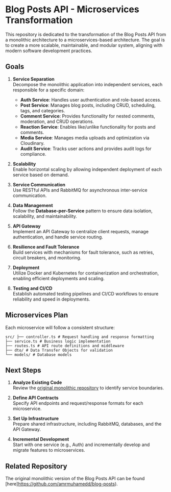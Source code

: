 # Blog Posts API - Microservices Transformation  

This repository is dedicated to the transformation of the Blog Posts API from a monolithic architecture to a microservices-based architecture. The goal is to create a more scalable, maintainable, and modular system, aligning with modern software development practices.  

## Goals  

1. **Service Separation**  
   Decompose the monolithic application into independent services, each responsible for a specific domain:  
   - **Auth Service**: Handles user authentication and role-based access.  
   - **Post Service**: Manages blog posts, including CRUD, scheduling, tags, and categories.  
   - **Comment Service**: Provides functionality for nested comments, moderation, and CRUD operations.  
   - **Reaction Service**: Enables like/unlike functionality for posts and comments.  
   - **Media Service**: Manages media uploads and optimization via Cloudinary.  
   - **Audit Service**: Tracks user actions and provides audit logs for compliance.  

2. **Scalability**  
   Enable horizontal scaling by allowing independent deployment of each service based on demand.  

3. **Service Communication**  
   Use RESTful APIs and RabbitMQ for asynchronous inter-service communication.  

4. **Data Management**  
   Follow the **Database-per-Service** pattern to ensure data isolation, scalability, and maintainability.  

5. **API Gateway**  
   Implement an API Gateway to centralize client requests, manage authentication, and handle service routing.  

6. **Resilience and Fault Tolerance**  
   Build services with mechanisms for fault tolerance, such as retries, circuit breakers, and monitoring.  

7. **Deployment**  
   Utilize Docker and Kubernetes for containerization and orchestration, enabling efficient deployments and scaling.  

8. **Testing and CI/CD**  
   Establish automated testing pipelines and CI/CD workflows to ensure reliability and speed in deployments.  

## Microservices Plan  

Each microservice will follow a consistent structure:  
```
src/ ├── controller.ts # Request handling and response formatting
├── service.ts # Business logic implementation
├── routes.ts # API route definitions and middleware
├── dto/ # Data Transfer Objects for validation
└── models/ # Database models
```

## Next Steps  

1. **Analyze Existing Code**  
   Review the [original monolithic repository](https://github.com/amrmuhamedd/blog-posts) to identify service boundaries.  

2. **Define API Contracts**  
   Specify API endpoints and request/response formats for each microservice.  

3. **Set Up Infrastructure**  
   Prepare shared infrastructure, including RabbitMQ, databases, and the API Gateway.  

4. **Incremental Development**  
   Start with one service (e.g., Auth) and incrementally develop and migrate features to microservices.  

## Related Repository  

The original monolithic version of the Blog Posts API can be found [here]https://github.com/amrmuhamedd/blog-posts).  





